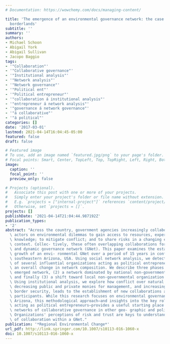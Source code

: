 ```yaml
---
# Documentation: https://wowchemy.com/docs/managing-content/

title: 'The emergence of an environmental governance network: the case of the Arizona
  borderlands'
subtitle: ''
summary: ''
authors:
- Michael Schoon
- Abigail York
- Abigail Sullivan
- Jacopo Baggio
tags:
- '"Collaboration"'
- '"Collaborative governance"'
- '"Institutional analysis"'
- '"Network analysis"'
- '"Network governance"'
- '"Political ent"'
- '"Political entrepreneur"'
- '"collaboration á institutional analysis"'
- '"entrepreneur á network analysis"'
- '"governance á network governance"'
- '"á collaborative"'
- '"á political"'
categories: []
date: '2017-03-01'
lastmod: 2021-04-14T16:04:45-05:00
featured: false
draft: false

# Featured image
# To use, add an image named `featured.jpg/png` to your page's folder.
# Focal points: Smart, Center, TopLeft, Top, TopRight, Left, Right, BottomLeft, Bottom, BottomRight.
image:
  caption: ''
  focal_point: ''
  preview_only: false

# Projects (optional).
#   Associate this post with one or more of your projects.
#   Simply enter your project's folder or file name without extension.
#   E.g. `projects = ["internal-project"]` references `content/project/deep-learning/index.md`.
#   Otherwise, set `projects = []`.
projects: []
publishDate: '2021-04-14T21:04:44.987192Z'
publication_types:
- '2'
abstract: "Across the country, government agencies increasingly collaborate with non-governmental\
  \ actors on environmental dilemmas to gain access to resources, expertise, and local\
  \ knowledge; to mitigate conflict; and to share risks in a changing environmental\
  \ context. Collec- tively, these often overlapping collaborations form a complex\
  \ and dynamic governance network (GNet). This paper examines the establishment and\
  \ growth of an envi- ronmental GNet over a period of 15 years in conflict-rid- den\
  \ southeastern Arizona, USA. Using social network analysis, we detect the emergence\
  \ of several influential organizations acting as political entrepreneurs and observe\
  \ an overall change in network composition. We describe three phases: (1) a newly\
  \ emerged network, (2) a network dominated by national non-governmental organizations,\
  \ and finally (3) a shift toward local non-governmental organization involvement.\
  \ Using institutional analysis, we explore how conflict over natural resource use,\
  \ decreasing public and private monies for management, and increasing tensions over\
  \ border security, leads to the establishment of new collaborations and new network\
  \ participants. While this research focuses on environmental governance in southeastern\
  \ Arizona, this methodological approach—and insights into the key role of organizations\
  \ acting as political entrepreneurs—provides a useful starting place for ana- lyzing\
  \ networks of collaborative governance in other geo- graphic and political contexts.\
  \ Organizations' perceptions of risk and trust are keys to understanding the dynamics\
  \ of collaboration within a GNet."
publication: '*Regional Environmental Change*'
url_pdf: http://link.springer.com/10.1007/s10113-016-1060-x
doi: 10.1007/s10113-016-1060-x
---
```

